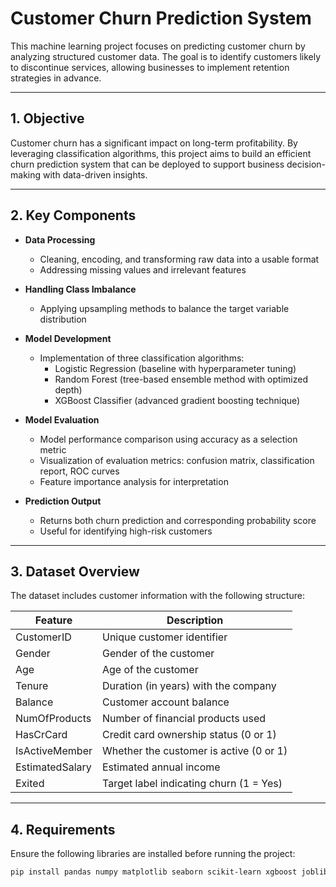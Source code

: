 # Customer Churn Prediction System

This machine learning project focuses on predicting customer churn by analyzing structured customer data. The goal is to identify customers likely to discontinue services, allowing businesses to implement retention strategies in advance.

---

## 1. Objective

Customer churn has a significant impact on long-term profitability. By leveraging classification algorithms, this project aims to build an efficient churn prediction system that can be deployed to support business decision-making with data-driven insights.

---

## 2. Key Components

- **Data Processing**  
  - Cleaning, encoding, and transforming raw data into a usable format  
  - Addressing missing values and irrelevant features  

- **Handling Class Imbalance**  
  - Applying upsampling methods to balance the target variable distribution

- **Model Development**  
  - Implementation of three classification algorithms:  
    - Logistic Regression (baseline with hyperparameter tuning)  
    - Random Forest (tree-based ensemble method with optimized depth)  
    - XGBoost Classifier (advanced gradient boosting technique)

- **Model Evaluation**  
  - Model performance comparison using accuracy as a selection metric  
  - Visualization of evaluation metrics: confusion matrix, classification report, ROC curves  
  - Feature importance analysis for interpretation

- **Prediction Output**  
  - Returns both churn prediction and corresponding probability score  
  - Useful for identifying high-risk customers

---

## 3. Dataset Overview

The dataset includes customer information with the following structure:

| Feature           | Description                                |
|------------------|--------------------------------------------|
| CustomerID        | Unique customer identifier                 |
| Gender            | Gender of the customer                     |
| Age               | Age of the customer                        |
| Tenure            | Duration (in years) with the company       |
| Balance           | Customer account balance                   |
| NumOfProducts     | Number of financial products used          |
| HasCrCard         | Credit card ownership status (0 or 1)      |
| IsActiveMember    | Whether the customer is active (0 or 1)    |
| EstimatedSalary   | Estimated annual income                    |
| Exited            | Target label indicating churn (1 = Yes)   |

---

## 4. Requirements

Ensure the following libraries are installed before running the project:

```bash
pip install pandas numpy matplotlib seaborn scikit-learn xgboost joblib
